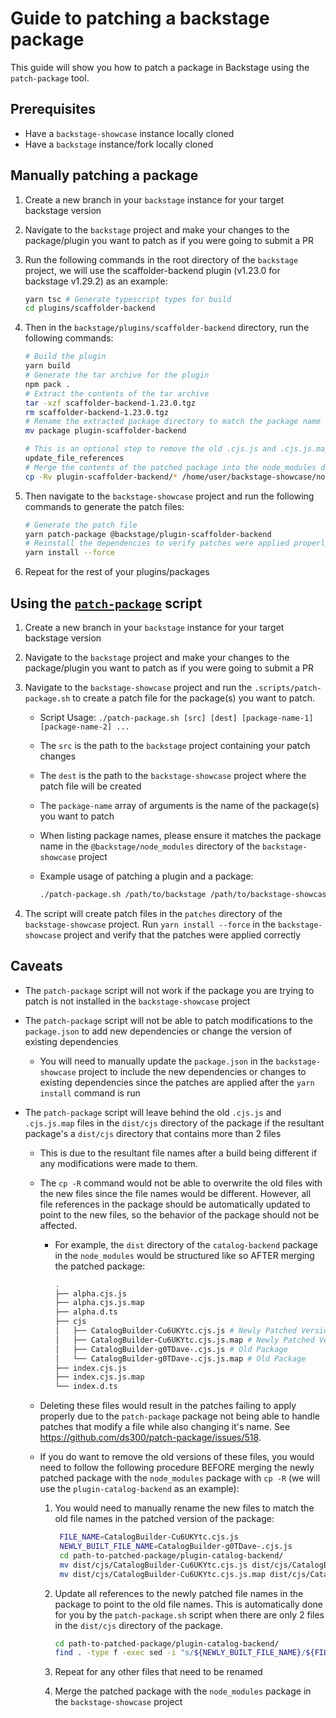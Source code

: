 # Guide to patching a backstage package

This guide will show you how to patch a package in Backstage using the `patch-package` tool.

## Prerequisites

- Have a `backstage-showcase` instance locally cloned
- Have a `backstage` instance/fork locally cloned

## Manually patching a package

1. Create a new branch in your `backstage` instance for your target backstage version
1. Navigate to the `backstage` project and make your changes to the package/plugin you want to patch as if you were going to submit a PR
1. Run the following commands in the root directory of the `backstage` project, we will use the scaffolder-backend plugin (v1.23.0 for backstage v1.29.2) as an example:

   ```bash
   yarn tsc # Generate typescript types for build
   cd plugins/scaffolder-backend
   ```

1. Then in the `backstage/plugins/scaffolder-backend` directory, run the following commands:

   ```bash
   # Build the plugin
   yarn build
   # Generate the tar archive for the plugin
   npm pack .
   # Extract the contents of the tar archive
   tar -xzf scaffolder-backend-1.23.0.tgz
   rm scaffolder-backend-1.23.0.tgz
   # Rename the extracted package directory to match the package name in the @backstage/node_modules
   mv package plugin-scaffolder-backend

   # This is an optional step to remove the old .cjs.js and .cjs.js.map files in the dist/cjs directory of the package. Please refer to the caveats section for more information
   update_file_references
   # Merge the contents of the patched package into the node_modules directory of the backstage-showcase project
   cp -Rv plugin-scaffolder-backend/* /home/user/backstage-showcase/node_modules/@backstage/plugin-scaffolder-backend
   ```

1. Then navigate to the `backstage-showcase` project and run the following commands to generate the patch files:

   ```bash
   # Generate the patch file
   yarn patch-package @backstage/plugin-scaffolder-backend
   # Reinstall the dependencies to verify patches were applied properly
   yarn install --force
   ```

1. Repeat for the rest of your plugins/packages

## Using the [`patch-package`](https://github.com/janus-idp/backstage-showcase/blob/main/scripts/patch-package.sh) script

1. Create a new branch in your `backstage` instance for your target backstage version
1. Navigate to the `backstage` project and make your changes to the package/plugin you want to patch as if you were going to submit a PR
1. Navigate to the `backstage-showcase` project and run the `.scripts/patch-package.sh` to create a patch file for the package(s) you want to patch.

   - Script Usage: `./patch-package.sh [src] [dest] [package-name-1] [package-name-2] ...`
   - The `src` is the path to the `backstage` project containing your patch changes
   - The `dest` is the path to the `backstage-showcase` project where the patch file will be created
   - The `package-name` array of arguments is the name of the package(s) you want to patch
   - When listing package names, please ensure it matches the package name in the `@backstage/node_modules` directory of the `backstage-showcase` project
   - Example usage of patching a plugin and a package:

     ```bash
     ./patch-package.sh /path/to/backstage /path/to/backstage-showcase @backstage/plugin-scaffolder-backend @backstage/integration
     ```

1. The script will create patch files in the `patches` directory of the `backstage-showcase` project. Run `yarn install --force` in the `backstage-showcase` project and verify that the patches were applied correctly

## Caveats

- The `patch-package` script will not work if the package you are trying to patch is not installed in the `backstage-showcase` project
- The `patch-package` script will not be able to patch modifications to the `package.json` to add new dependencies or change the version of existing dependencies
  - You will need to manually update the `package.json` in the `backstage-showcase` project to include the new dependencies or changes to existing dependencies since the patches are applied after the `yarn install` command is run
- The `patch-package` script will leave behind the old `.cjs.js` and `.cjs.js.map` files in the `dist/cjs` directory of the package if the resultant package's a `dist/cjs` directory that contains more than 2 files

  - This is due to the resultant file names after a build being different if any modifications were made to them.
  - The `cp -R` command would not be able to overwrite the old files with the new files since the file names would be different. However, all file references in the package should be automatically updated to point to the new files, so the behavior of the package should not be affected.

    - For example, the `dist` directory of the `catalog-backend` package in the `node_modules` would be structured like so AFTER merging the patched package:

      ```bash
      .
      ├── alpha.cjs.js
      ├── alpha.cjs.js.map
      ├── alpha.d.ts
      ├── cjs
      │   ├── CatalogBuilder-Cu6UKYtc.cjs.js # Newly Patched Version
      │   ├── CatalogBuilder-Cu6UKYtc.cjs.js.map # Newly Patched Version
      │   ├── CatalogBuilder-g0TDave-.cjs.js # Old Package
      │   └── CatalogBuilder-g0TDave-.cjs.js.map # Old Package
      ├── index.cjs.js
      ├── index.cjs.js.map
      └── index.d.ts
      ```

  - Deleting these files would result in the patches failing to apply properly due to the `patch-package` package not being able to handle patches that modify a file while also changing it's name. See <https://github.com/ds300/patch-package/issues/518>.
  - If you do want to remove the old versions of these files, you would need to follow the following procedure BEFORE merging the newly patched package with the `node_modules` package with `cp -R` (we will use the `plugin-catalog-backend` as an example):

    1. You would need to manually rename the new files to match the old file names in the patched version of the package:

       ```bash
        FILE_NAME=CatalogBuilder-Cu6UKYtc.cjs.js
        NEWLY_BUILT_FILE_NAME=CatalogBuilder-g0TDave-.cjs.js
        cd path-to-patched-package/plugin-catalog-backend/
        mv dist/cjs/CatalogBuilder-Cu6UKYtc.cjs.js dist/cjs/CatalogBuilder-g0TDave-.cjs.js
        mv dist/cjs/CatalogBuilder-Cu6UKYtc.cjs.js.map dist/cjs/CatalogBuilder-g0TDave-.cjs.js.map
       ```

    2. Update all references to the newly patched file names in the package to point to the old file names. This is automatically done for you by the `patch-package.sh` script when there are only 2 files in the `dist/cjs` directory of the package.

       ```bash
       cd path-to-patched-package/plugin-catalog-backend/
       find . -type f -exec sed -i "s/${NEWLY_BUILT_FILE_NAME}/${FILE_NAME}/g" {} \;
       ```

    3. Repeat for any other files that need to be renamed
    4. Merge the patched package with the `node_modules` package in the `backstage-showcase` project
